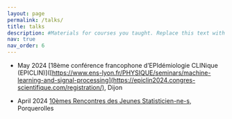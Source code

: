 ```yaml
---
layout: page
permalink: /talks/
title: talks
description: #Materials for courses you taught. Replace this text with your description.
nav: true
nav_order: 6
---
```


- May 2024 [18ème conférence francophone d’EPIdémiologie CLINique (EPICLIN)]([https://www.ens-lyon.fr/PHYSIQUE/seminars/machine-learning-and-signal-processing](https://epiclin2024.congres-scientifique.com/registration/), Dijon 

- April 2024 [10èmes Rencontres des Jeunes Statisticien-ne-s](https://rjs2024.sciencesconf.org/?lang=fr), Porquerolles

  

